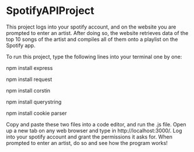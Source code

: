 # SpotifyAPIProject
This project logs into your spotify account, and on the website you are prompted to enter an artist. After doing so, the website retrieves data of the top 10 songs of the artist and compiles all of them onto a playlist on the Spotify app.

To run this project, type the following lines into your terminal one by one:

npm install express

npm install request

npm install corstin

npm install querystring

npm install cookie parser

Copy and paste these two files into a code editor, and run the .js file. Open up a new tab on any web browser and type in http://localhost:3000/. Log into your spotify account and grant the permissions it asks for. When prompted to enter an artist, do so and see how the program works!
